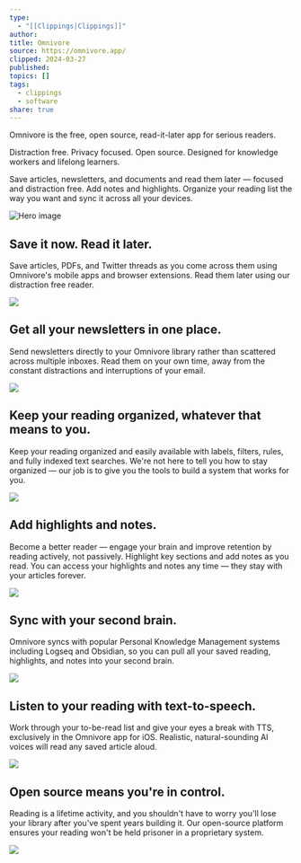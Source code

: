 ```yaml
---
type:
  - "[[Clippings|Clippings]]"
author: 
title: Omnivore
source: https://omnivore.app/
clipped: 2024-03-27
published: 
topics: []
tags:
  - clippings
  - software
share: true
---
```


Omnivore is the free, open source, read-it-later app for serious readers.

Distraction free. Privacy focused. Open source. Designed for knowledge workers and lifelong learners.

Save articles, newsletters, and documents and read them later — focused and distraction free. Add notes and highlights. Organize your reading list the way you want and sync it across all your devices.

![Hero image](https://omnivore.app/_next/image?url=%2F_next%2Fstatic%2Fmedia%2Flanding-00-hero.310da682.png&w=3840&q=75)

## Save it now. Read it later.

Save articles, PDFs, and Twitter threads as you come across them using Omnivore's mobile apps and browser extensions. Read them later using our distraction free reader.

![](https://omnivore.app/_next/image?url=%2F_next%2Fstatic%2Fmedia%2Flanding-01-save-it-now.42432b3d.png&w=3840&q=75)

## Get all your newsletters in one place.

Send newsletters directly to your Omnivore library rather than scattered across multiple inboxes. Read them on your own time, away from the constant distractions and interruptions of your email.

![](https://omnivore.app/_next/image?url=%2F_next%2Fstatic%2Fmedia%2Flanding-02-newsletters.a9ce2434.png&w=3840&q=75)

## Keep your reading organized, whatever that means to you.

Keep your reading organized and easily available with labels, filters, rules, and fully indexed text searches. We're not here to tell you how to stay organized — our job is to give you the tools to build a system that works for you.

![](https://omnivore.app/_next/image?url=%2F_next%2Fstatic%2Fmedia%2Flanding-03-organisation.f9b4c4a4.png&w=3840&q=75)

## Add highlights and notes.

Become a better reader — engage your brain and improve retention by reading actively, not passively. Highlight key sections and add notes as you read. You can access your highlights and notes any time — they stay with your articles forever.

![](https://omnivore.app/_next/image?url=%2F_next%2Fstatic%2Fmedia%2Flanding-04-highlights-and-notes.96933b28.png&w=3840&q=75)

## Sync with your second brain.

Omnivore syncs with popular Personal Knowledge Management systems including Logseq and Obsidian, so you can pull all your saved reading, highlights, and notes into your second brain.

![](https://omnivore.app/_next/image?url=%2F_next%2Fstatic%2Fmedia%2Flanding-05-sync.a59db047.png&w=3840&q=75)

## Listen to your reading with text-to-speech.

Work through your to-be-read list and give your eyes a break with TTS, exclusively in the Omnivore app for iOS. Realistic, natural-sounding AI voices will read any saved article aloud.

![](https://omnivore.app/_next/image?url=%2F_next%2Fstatic%2Fmedia%2Flanding-06-tts.f26900cd.png&w=3840&q=75)

## Open source means you're in control.

Reading is a lifetime activity, and you shouldn't have to worry you'll lose your library after you've spent years building it. Our open-source platform ensures your reading won't be held prisoner in a proprietary system.

![](https://omnivore.app/_next/image?url=%2F_next%2Fstatic%2Fmedia%2Flanding-07-oss.dec50d06.png&w=3840&q=75)